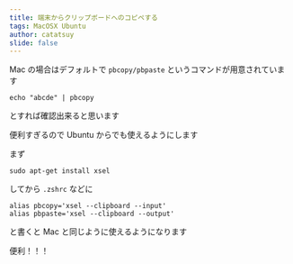 ```yaml
---
title: 端末からクリップボードへのコピペする
tags: MacOSX Ubuntu
author: catatsuy
slide: false
---
```

Mac の場合はデフォルトで `pbcopy/pbpaste` というコマンドが用意されています

    echo "abcde" | pbcopy

とすれば確認出来ると思います

便利すぎるので Ubuntu からでも使えるようにします

まず

    sudo apt-get install xsel

してから `.zshrc` などに

```.zshrc
alias pbcopy='xsel --clipboard --input'
alias pbpaste='xsel --clipboard --output'
```

と書くと Mac と同じように使えるようになります

便利！！！

